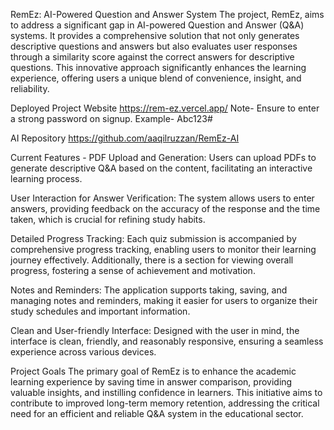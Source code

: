 RemEz: AI-Powered Question and Answer System
The project, RemEz, aims to address a significant gap in AI-powered Question and Answer (Q&A) systems. It provides a comprehensive solution that not only generates descriptive questions and answers but also evaluates user responses through a similarity score against the correct answers for descriptive questions. This innovative approach significantly enhances the learning experience, offering users a unique blend of convenience, insight, and reliability.

Deployed Project Website
https://rem-ez.vercel.app/ Note- Ensure to enter a strong password on signup. Example- Abc123#

AI Repository
https://github.com/aaqilruzzan/RemEz-AI

Current Features - 
PDF Upload and Generation: Users can upload PDFs to generate descriptive Q&A based on the content, facilitating an interactive learning process.

User Interaction for Answer Verification: The system allows users to enter answers, providing feedback on the accuracy of the response and the time taken, which is crucial for refining study habits.

Detailed Progress Tracking: Each quiz submission is accompanied by comprehensive progress tracking, enabling users to monitor their learning journey effectively. Additionally, there is a section for viewing overall progress, fostering a sense of achievement and motivation.

Notes and Reminders: The application supports taking, saving, and managing notes and reminders, making it easier for users to organize their study schedules and important information.

Clean and User-friendly Interface: Designed with the user in mind, the interface is clean, friendly, and reasonably responsive, ensuring a seamless experience across various devices.

Project Goals
The primary goal of RemEz is to enhance the academic learning experience by saving time in answer comparison, providing valuable insights, and instilling confidence in learners. This initiative aims to contribute to improved long-term memory retention, addressing the critical need for an efficient and reliable Q&A system in the educational sector.
